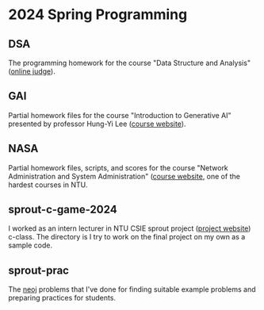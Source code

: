 # 2024 Spring Programming

## DSA
The programming homework for the course "Data Structure and Analysis" ([online judge](https://dsa2024.csie.org/)).

## GAI
Partial homework files for the course "Introduction to Generative AI" presented by professor Hung-Yi Lee ([course website](https://speech.ee.ntu.edu.tw/~hylee/genai/2024-spring.php)).

## NASA
Partial homework files, scripts, and scores for the course "Network Administration and System Administration" ([course website](https://www.csie.ntu.edu.tw/~hsinmu/site/courses/24springnasa), one of the hardest courses in NTU.

## sprout-c-game-2024
I worked as an intern lecturer in NTU CSIE sprout project ([project website](https://tw-csie-sprout.github.io/c2024/)) c-class. The directory is I try to work on the final project on my own as a sample code.

## sprout-prac
The [neoj](https://neoj.sprout.tw/) problems that I've done for finding suitable example problems and preparing practices for students.
